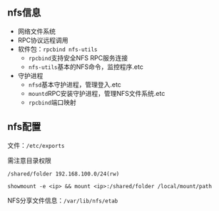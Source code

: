 <!--
{
    "title": "nfs相关",
    "create": "2018-05-16 15:02:26",
    "modify": "2018-12-02 19:40:55",
    "tag": [
        "nfs",
        "network file system"
    ],
    "info": [
        "待测//todo"
    ]
}
-->

## nfs信息

- 网络文件系统
- RPC协议远程调用
- 软件包：`rpcbind nfs-utils`
    - `rpcbind`支持安全NFS RPC服务连接
    - `nfs-utils`基本的NFS命令，监控程序.etc
- 守护进程
    - `nfsd`基本守护进程，管理登入.etc
    - `mountd`RPC安装守护进程，管理NFS文件系统.etc
    - `rpcbind`端口映射

## nfs配置

文件：`/etc/exports`

需注意目录权限

```nfs
/shared/folder 192.168.100.0/24(rw)
```

`showmount -e <ip> && mount <ip>:/shared/folder /local/mount/path`

NFS分享文件信息：`/var/lib/nfs/etab`